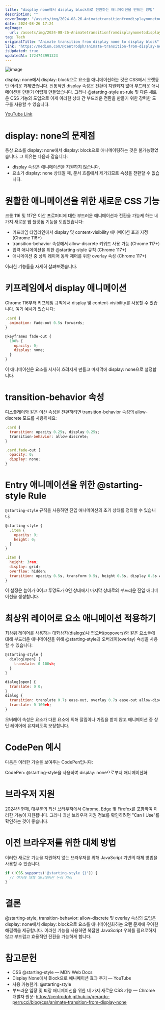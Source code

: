 ```yaml
---
title: "display none에서 display block으로 전환하는 애니메이션을 만드는 방법"
description: ""
coverImage: "/assets/img/2024-08-26-Animatetransitionfromdisplaynonetodisplayblock_0.png"
date: 2024-08-26 17:24
ogImage: 
  url: /assets/img/2024-08-26-Animatetransitionfromdisplaynonetodisplayblock_0.png
tag: Tech
originalTitle: "Animate transition from display none to display block"
link: "https://medium.com/@centrodph/animate-transition-from-display-none-to-display-block-e71f0927ddea"
isUpdated: true
updatedAt: 1724743991323
---
```




![image](/assets/img/2024-08-26-Animatetransitionfromdisplaynonetodisplayblock_0.png)

display: none에서 display: block으로 요소를 애니메이션하는 것은 CSS에서 오랫동안 어려운 과제였습니다. 전통적인 display 속성은 전환이 지원되지 않아 부드러운 애니메이션을 만들기 어렵게 만들었습니다. 그러나 @starting-style at-rule 및 다른 새로운 CSS 기능의 도입으로 이제 이러한 상태 간 부드러운 전환을 만들기 위한 강력한 도구를 사용할 수 있습니다.

[YouTube Link](https://www.youtube.com/watch?v=vmDEHAzj2XE)

# display: none의 문제점


<div class="content-ad"></div>

통상 요소를 display: none에서 display: block으로 애니메이팅하는 것은 불가능했었습니다. 그 이유는 다음과 같습니다:

- display 속성은 애니메이션을 지원하지 않습니다.
- 요소가 display: none 상태일 때, 문서 흐름에서 제거되므로 속성을 전환할 수 없습니다.

# 원활한 애니메이션을 위한 새로운 CSS 기능

크롬 116 및 117은 이산 프로퍼티에 대한 부드러운 애니메이션과 전환을 가능케 하는 네 가지 새로운 웹 플랫폼 기능을 도입했습니다:

<div class="content-ad"></div>

- 키프레임 타임라인에서 display 및 content-visibility 애니메이션 효과 지정 (Chrome 116+)
- transition-behavior 속성에서 allow-discrete 키워드 사용 가능 (Chrome 117+)
- 입력 애니메이션을 위한 @starting-style 규칙 (Chrome 117+)
- 애니메이션 중 상위 레이어 동작 제어를 위한 overlay 속성 (Chrome 117+)

이러한 기능들을 자세히 살펴보겠습니다.

# 키프레임에서 display 애니메이션

Chrome 116부터 키프레임 규칙에서 display 및 content-visibility를 사용할 수 있습니다. 여기 예시가 있습니다:

<div class="content-ad"></div>

```js
.card {
  animation: fade-out 0.5s forwards;
}
```

```js
@keyframes fade-out {
  100% {
    opacity: 0;
    display: none;
  }
}
```

이 애니메이션은 요소를 서서히 흐려지게 만들고 마지막에 display: none으로 설정합니다.

# transition-behavior 속성

<div class="content-ad"></div>

디스플레이와 같은 이산 속성을 전환하려면 transition-behavior 속성의 allow-discrete 모드를 사용하세요:

```js
.card {
  transition: opacity 0.25s, display 0.25s;
  transition-behavior: allow-discrete;
}
```

```js
.card.fade-out {
  opacity: 0;
  display: none;
}
```

# Entry 애니메이션을 위한 @starting-style Rule

<div class="content-ad"></div>

`@starting-style` 규칙을 사용하면 진입 애니메이션의 초기 상태를 정의할 수 있습니다:

```js
@starting-style {
  .item {
    opacity: 0;
    height: 0;
  }
}
```

```js
.item {
  height: 3rem;
  display: grid;
  overflow: hidden;
  transition: opacity 0.5s, transform 0.5s, height 0.5s, display 0.5s allow-discrete;
}
```

이 설정은 높이가 0이고 투명도가 0인 상태에서 마지막 상태로의 부드러운 진입 애니메이션을 생성합니다.

<div class="content-ad"></div>

# 최상위 레이어로 요소 애니메이션 적용하기

최상위 레이어를 사용하는 대화상자(dialogs)나 팝오버(popovers)와 같은 요소들에 대해 부드러운 애니메이션을 위해 @starting-style과 오버레이(overlay) 속성을 사용할 수 있습니다:

```js
@starting-style {
  dialog[open] {
    translate: 0 100vh;
  }
}
```

```js
dialog[open] {
  translate: 0 0;
}
dialog {
  transition: translate 0.7s ease-out, overlay 0.7s ease-out allow-discrete, display 0.7s ease-out allow-discrete;
  translate: 0 100vh;
}
```

<div class="content-ad"></div>

오버레이 속성은 요소가 다른 요소에 의해 잘림이나 가림을 받지 않고 애니메이션 중 상단 레이어에 유지되도록 보장합니다.

# CodePen 예시

다음은 이러한 기술을 보여주는 CodePen입니다:

CodePen: @starting-style을 사용하여 display: none으로부터 애니메이션화

<div class="content-ad"></div>

# 브라우저 지원

2024년 현재, 대부분의 최신 브라우저에서 Chrome, Edge 및 Firefox를 포함하여 이러한 기능이 지원됩니다. 그러나 최신 브라우저 지원 정보를 확인하려면 "Can I Use"를 확인하는 것이 좋습니다.

# 이전 브라우저를 위한 대체 방법

이러한 새로운 기능을 지원하지 않는 브라우저를 위해 JavaScript 기반의 대체 방법을 사용할 수 있습니다.

<div class="content-ad"></div>

```js
if (!CSS.supports('@starting-style {}')) {
  // 여기에 대체 애니메이션 논리 처리
}
```

# 결론

@starting-style, transition-behavior: allow-discrete 및 overlay 속성의 도입은 display: none에서 display: block으로 요소를 애니메이션화하는 오랜 문제에 우아한 해결책을 제공합니다. 이러한 기능을 사용하면 복잡한 JavaScript 우회를 필요로하지 않고 부드럽고 효율적인 전환을 가능하게 합니다.

# 참고문헌

<div class="content-ad"></div>

- CSS @starting-style — MDN Web Docs
- Display None에서 Block으로 애니메이션 효과 주기 — YouTube
- 사용 가능한가: @starting-style
- 부드러운 입장 및 퇴장 애니메이션을 위한 네 가지 새로운 CSS 기능 — Chrome 개발자
원문: https://centrodph.github.io/gerardo-perrucci/blog/css/animate-transition-from-display-none